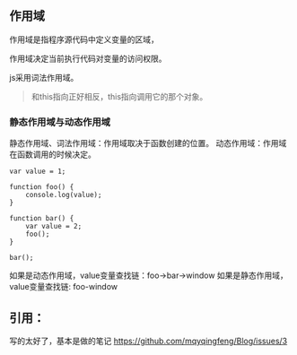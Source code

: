 ## 作用域

作用域是指程序源代码中定义变量的区域，

作用域决定当前执行代码对变量的访问权限。

js采用词法作用域。
> 和this指向正好相反，this指向调用它的那个对象。

### 静态作用域与动态作用域
静态作用域、词法作用域：作用域取决于函数创建的位置。
动态作用域：作用域在函数调用的时候决定。
```
var value = 1;

function foo() {
    console.log(value);
}

function bar() {
    var value = 2;
    foo();
}

bar();
```
如果是动态作用域，value变量查找链：foo->bar->window
如果是静态作用域，value变量查找链: foo-window


## 引用：
写的太好了，基本是做的笔记
https://github.com/mqyqingfeng/Blog/issues/3 